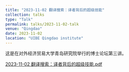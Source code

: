 ```yaml
---
title: "2023-11-02 翻译搜索：译者背后的超级技能"
collection: talks
type: "Talk"
permalink: talks/2023-11-02-talk
venue: "Qingdao"
date: 2023-11-02
location: "UIBE Qingdao institute"
---
```


这是在对外经济贸易大学青岛研究院举行的博士论坛第三讲。

[2023-11-02 翻译搜索：译者背后的超级技能.pdf](2023-11-02-Qingdao.pdf)
